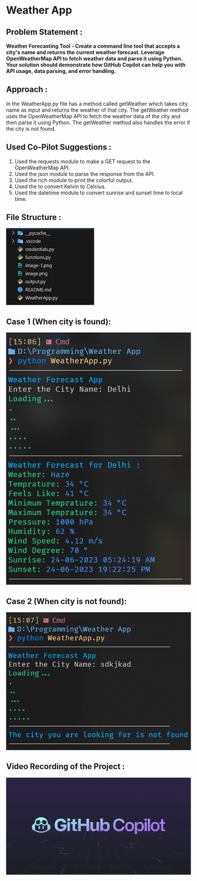 # Weather App

## Problem Statement :

**Weather Forecasting Tool - Create a command line tool that accepts a city's name and returns the current weather forecast. Leverage OpenWeatherMap API to fetch weather data and parse it using Python. Your solution should demonstrate how GitHub Copilot can help you with API usage, data parsing, and error handling.**

## Approach :

In the WeatherApp.py file has a method called getWeather which takes city name as input and returns the weather of that city. The getWeather method uses the OpenWeatherMap API to fetch the weather data of the city and then parse it using Python. The getWeather method also handles the error if the city is not found.

## Used Co-Pilot Suggestions :

1. Used the requests module to make a GET request to the OpenWeatherMap API.
2. Used the json module to parse the response from the API.
3. Used the rich module to print the colorful output.
4. Used the to convert Kelvin to Celcius.
5. Used the datetime module to convert sunrise and sunset time to local time.

## File Structure :

![File Structure](image-2.png)

## Case 1 (When city is found):

![Case 1](image.png)

## Case 2 (When city is not found):

![Case 2](image-1.png)

## Video Recording of the Project :

[![Video Recording for the Project](image-3.png)](https://youtu.be/jQq7j4MQhyE "Video Recording for the Project")
